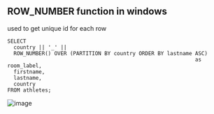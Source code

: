 

## ROW_NUMBER function in windows
used to get unique id for each row
```
SELECT
  country || '_' ||
  ROW_NUMBER() OVER (PARTITION BY country ORDER BY lastname ASC)
                                                            as room_label,
  firstname,
  lastname,
  country
FROM athletes;
```
![image](https://github.com/Snehalkmore/notes/assets/14993594/55ec7365-038a-499c-b1a2-8cea5c8e48cb)
